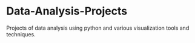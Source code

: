 # Data-Analysis-Projects
Projects of data analysis using python and various visualization tools and techniques.
